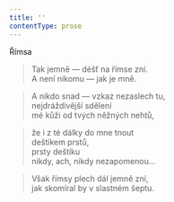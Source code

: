 ```yaml
---
title: ''
contentType: prose
---
```


Římsa

> Tak jemně — déšť na římse zní.  
> A není nikomu — jak je mně.

> A nikdo snad — vzkaz nezaslech tu,  
> nejdráždivější sdělení  
> mé kůži od tvých něžných nehtů,

> že i z té dálky do mne tnout  
> deštíkem prstů,  
> prsty deštíku  
> nikdy, ach, nikdy nezapomenou…

> Však římsy plech dál jemně zní,  
> jak skomíral by v slastném šeptu.

